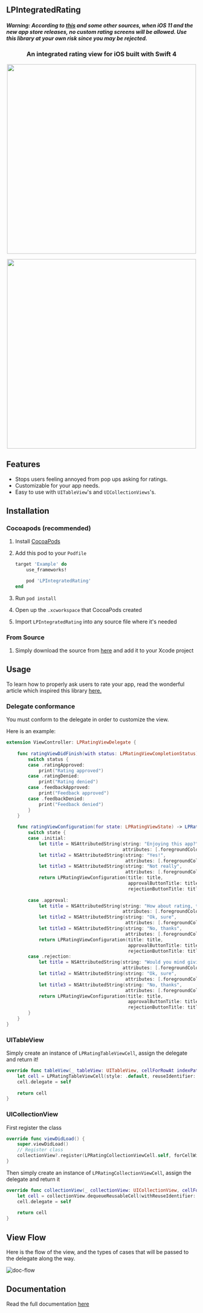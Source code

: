 ## LPIntegratedRating


##### Warning: According to [this](https://www.macrumors.com/2017/06/09/ios-11-in-app-ratings/) and some other sources, when iOS 11 and the new app store releases, no custom rating screens will be allowed. Use this library at your own risk since you may be rejected. 

<h3 align="center">An integrated rating view for iOS built with Swift 4</h3>

<p align="center">
<img src="https://raw.githubusercontent.com/luispadron/LPIntegratedRating/master/.github/Demo.png" width="500"/>  
</p>

<p align="center">
<img src="https://raw.githubusercontent.com/luispadron/LPIntegratedRating/master/.github/ViewFlow.png" width="500"/>  
</p>

## Features

- Stops users feeling annoyed from pop ups asking for ratings.
- Customizable for your app needs.
- Easy to use with `UITableView`'s and `UICollectionViews`'s.

## Installation

### Cocoapods (recommended)

1. Install [CocoaPods](https://cocoapods.org)
2. Add this pod to your `Podfile`

	```ruby
	target 'Example' do
		use_frameworks!

		pod 'LPIntegratedRating'
	end
	```
3. Run `pod install`
4. Open up the `.xcworkspace` that CocoaPods created
5. Import `LPIntegratedRating` into any source file where it's needed

### From Source

1. Simply download the source from [here](https://github.com/luispadron/LPIntegratedRating/tree/master/LPIntegratedRating) and add it to your Xcode project

## Usage

To learn how to properly ask users to rate your app, read the wonderful article which inspired this library [here.](https://medium.com/circa/the-right-way-to-ask-users-to-review-your-app-9a32fd604fca)

### Delegate conformance

You must conform to the delegate in order to customize the view.

Here is an example:

```swift
extension ViewController: LPRatingViewDelegate {
    
    func ratingViewDidFinish(with status: LPRatingViewCompletionStatus) {
        switch status {
        case .ratingApproved:
            print("Rating approved")
        case .ratingDenied:
            print("Rating denied")
        case .feedbackApproved:
            print("Feedback approved")
        case .feedbackDenied:
            print("Feedback denied")
        }
    }
    
    func ratingViewConfiguration(for state: LPRatingViewState) -> LPRatingViewConfiguration? {
        switch state {
        case .initial:
            let title = NSAttributedString(string: "Enjoying this app?",
                                           attributes: [.foregroundColor: UIColor.white])
            let title2 = NSAttributedString(string: "Yes!",
                                            attributes: [.foregroundColor: UIColor(red: 0.376, green: 0.788, blue: 0.773, alpha: 1.00)])
            let title3 = NSAttributedString(string: "Not really",
                                            attributes: [.foregroundColor: UIColor.white])
            return LPRatingViewConfiguration(title: title,
                                             approvalButtonTitle: title2,
                                             rejectionButtonTitle: title3)
            
        case .approval:
            let title = NSAttributedString(string: "How about rating, then?",
                                           attributes: [.foregroundColor: UIColor.white])
            let title2 = NSAttributedString(string: "Ok, sure",
                                            attributes: [.foregroundColor: UIColor(red: 0.376, green: 0.788, blue: 0.773, alpha: 1.00)])
            let title3 = NSAttributedString(string: "No, thanks",
                                            attributes: [.foregroundColor: UIColor.white])
            return LPRatingViewConfiguration(title: title,
                                             approvalButtonTitle: title2,
                                             rejectionButtonTitle: title3)
        case .rejection:
            let title = NSAttributedString(string: "Would you mind giving us some feedback",
                                           attributes: [.foregroundColor: UIColor.white])
            let title2 = NSAttributedString(string: "Ok, sure",
                                            attributes: [.foregroundColor: UIColor(red: 0.376, green: 0.788, blue: 0.773, alpha: 1.00)])
            let title3 = NSAttributedString(string: "No, thanks",
                                            attributes: [.foregroundColor: UIColor.white])
            return LPRatingViewConfiguration(title: title,
                                             approvalButtonTitle: title2,
                                             rejectionButtonTitle: title3)
        }
    }
}

```



### UITableView

Simply create an instance of `LPRatingTableViewCell`, assign the delegate and return it!

```swift
override func tableView(_ tableView: UITableView, cellForRowAt indexPath: IndexPath) -> UITableViewCell {
	let cell = LPRatingTableViewCell(style: .default, reuseIdentifier: nil)
	cell.delegate = self
        
	return cell
}
```

### UICollectionView

First register the class

```swift
override func viewDidLoad() {
    super.viewDidLoad()
    // Register class
    collectionView?.register(LPRatingCollectionViewCell.self, forCellWithReuseIdentifier: "testCell")
}
```
Then simply create an instance of `LPRatingCollectionViewCell`, assign the delegate and return it

```swift
override func collectionView(_ collectionView: UICollectionView, cellForItemAt indexPath: IndexPath) -> UICollectionViewCell {
    let cell = collectionView.dequeueReusableCell(withReuseIdentifier: "testCell", for: indexPath) as! LPRatingCollectionViewCell
    cell.delegate = self
    
    return cell
}
```

## View Flow

Here is the flow of the view, and the types of cases that will be passed to the delegate along the way.

![doc-flow](https://raw.githubusercontent.com/luispadron/LPIntegratedRating/master/.github/DocumentationFlow.png)

## Documentation

Read the full documentation [here](https://htmlpreview.github.io/?https://raw.githubusercontent.com/luispadron/LPIntegratedRating/master/docs/index.html)



